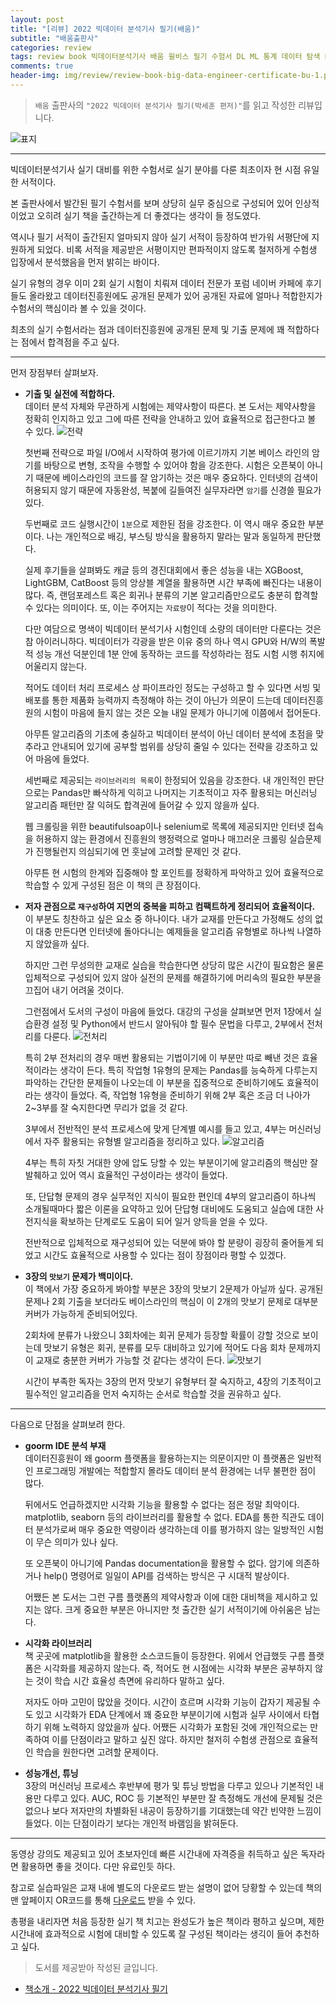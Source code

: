 ```yaml
---  
layout: post  
title: "[리뷰] 2022 빅데이터 분석기사 필기(배움)"  
subtitle: "배움출판사"  
categories: review  
tags: review book 빅데이터분석기사 배움 윌비스 필기 수험서 DL ML 통계 데이터 탐색 EDA 정제 알고리즘    
comments: true  
header-img: img/review/review-book-big-data-engineer-certificate-bu-1.png
---  
```

  
> `배움` 출판사의 `"2022 빅데이터 분석기사 필기(박세훈 편저)"`를 읽고 작성한 리뷰입니다.  

![표지](https://theorydb.github.io/assets/img/review/review-book-big-data-engineer-certificate-bu-1.png)  

---

빅데이터분석기사 실기 대비를 위한 수험서로 실기 분야를 다룬 최초이자 현 시점 유일한 서적이다.

본 출판사에서 발간된 필기 수험서를 보며 상당히 실무 중심으로 구성되어 있어 인상적이었고 오히려 실기 책을 출간하는게 더 좋겠다는 생각이 들 정도였다. 

역시나 필기 서적이 출간된지 얼마되지 않아 실기 서적이 등장하여 반가워 서평단에 지원하게 되었다. 비록 서적을 제공받은 서평이지만 편파적이지 않도록 철저하게 수험생 입장에서 분석했음을 먼저 밝히는 바이다.

실기 유형의 경우 이미 2회 실기 시험이 치뤄져 데이터 전문가 포럼 네이버 카페에 후기들도 올라왔고 데이터진흥원에도 공개된 문제가 있어 공개된 자료에 얼마나 적합한지가 수험서의 핵심이라 볼 수 있을 것이다. 

최초의 실기 수험서라는 점과 데이터진흥원에 공개된 문제 및 기출 문제에 꽤 적합하다는 점에서 합격점을 주고 싶다.

---

먼저 장점부터 살펴보자.

* __기출 및 실전에 적합하다.__  
  데이터 분석 자체와 무관하게 시험에는 제약사항이 따른다. 본 도서는 제약사항을 정확히 인지하고 있고 그에 따른 전략을 안내하고 있어 효율적으로 접근한다고 볼 수 있다. 
  ![전략](https://theorydb.github.io/assets/img/review/review-book-big-data-engineer-certificate-dc-prac-2.png)  

  첫번째 전략으로 파일 I/O에서 시작하여 평가에 이르기까지 기본 베이스 라인의 암기를 바탕으로 변형, 조작을 수행할 수 있어야 함을 강조한다. 시험은 오픈북이 아니기 때문에 베이스라인의 코드를 잘 암기하는 것은 매우 중요하다. 인터넷의 검색이 허용되지 않기 때문에 자동완성, 복붙에 길들여진 실무자라면 `암기`를 신경쓸 필요가 있다. 

  두번째로 코드 실행시간이 `1분`으로 제한된 점을 강조한다. 이 역시 매우 중요한 부분이다. 나는 개인적으로 배깅, 부스팅 방식을 활용하지 말라는 말과 동일하게 판단했다. 
  
  실제 후기들을 살펴봐도 캐글 등의 경진대회에서 좋은 성능을 내는 XGBoost, LightGBM, CatBoost 등의 앙상블 계열을 활용하면 시간 부족에 빠진다는 내용이 많다. 즉, 랜덤포레스트 혹은 회귀나 분류의 기본 알고리즘만으로도 충분히 합격할 수 있다는 의미이다. 또, 이는 주어지는 `자료량`이 적다는 것을 의미한다. 
  
  다만 여담으로 명색이 빅데이터 분석기사 시험인데 소량의 데이터만 다룬다는 것은 참 아이러니하다. 빅데이터가 각광을 받은 이유 중의 하나 역시 GPU와 H/W의 폭발적 성능 개선 덕분인데 1분 안에 동작하는 코드를 작성하라는 점도 시험 시행 취지에 어울리지 않는다. 
  
  적어도 데이터 처리 프로세스 상 파이프라인 정도는 구성하고 할 수 있다면 서빙 및 배포를 통한 제품화 능력까지 측정해야 하는 것이 아닌가 의문이 드는데 데이터진흥원의 시험이 마음에 들지 않는 것은 오늘 내일 문제가 아니기에 이쯤에서 접어둔다.

  아무튼 알고리즘의 기초에 충실하고 빅데이터 분석이 아닌 데이터 분석에 초점을 맞추라고 안내되어 있기에 공부할 범위를 상당히 줄일 수 있다는 전략을 강조하고 있어 마음에 들었다.

  세번째로 제공되는 `라이브러리의 목록`이 한정되어 있음을 강조한다. 내 개인적인 판단으로는 Pandas만 빠삭하게 익히고 나머지는 기초적이고 자주 활용되는 머신러닝 알고리즘 패턴만 잘 익혀도 합격권에 들어갈 수 있지 않을까 싶다. 

  웹 크롤링을 위한 beautifulsoap이나 selenium로 목록에 제공되지만 인터넷 접속을 허용하지 않는 환경에서 진흥원의 행정력으로 얼마나 매끄러운 크롤링 실습문제가 진행될런지 의심되기에 먼 훗날에 고려할 문제인 것 같다. 

  아무튼 현 시험의 한계와 집중해야 할 포인트를 정확하게 파악하고 있어 효율적으로 학습할 수 있게 구성된 점은 이 책의 큰 장점이다.

* __저자 관점으로 `재구성`하여 지면의 중복을 피하고 컴팩트하게 정리되어 효율적이다.__  
  이 부분도 칭찬하고 싶은 요소 중 하나이다. 내가 교재를 만든다고 가정해도 성의 없이 대충 만든다면 인터넷에 돌아다니는 예제들을 알고리즘 유형별로 하나씩 나열하지 않았을까 싶다. 
  
  하지만 그런 무성의한 교재로 실습을 학습한다면 상당히 많은 시간이 필요함은 물론 입체적으로 구성되어 있지 않아 실전의 문제를 해결하기에 머리속의 필요한 부분을 끄집어 내기 어려울 것이다. 

  그런점에서 도서의 구성이 마음에 들었다. 대강의 구성을 살펴보면 먼저 1장에서 실습환경 설정 및 Python에서 반드시 알아둬야 할 필수 문법을 다루고, 2부에서 전처리를 다룬다. 
  ![전처리](https://theorydb.github.io/assets/img/review/review-book-big-data-engineer-certificate-dc-prac-3.png) 

  특히 2부 전처리의 경우 매번 활용되는 기법이기에 이 부분만 따로 빼낸 것은 효율적이라는 생각이 든다. 특히 작업형 1유형의 문제는 Pandas를 능숙하게 다루는지 파악하는 간단한 문제들이 나오는데 이 부분을 집중적으로 준비하기에도 효율적이라는 생각이 들었다. 즉, 작업형 1유형을 준비하기 위해 2부 혹은 조금 더 나아가 2~3부를 잘 숙지한다면 무리가 없을 것 같다.
  
  3부에서 전반적인 분석 프로세스에 맞게 단계별 예시를 들고 있고, 4부는 머신러닝에서 자주 활용되는 유형별 알고리즘을 정리하고 있다. 
  ![알고리즘](https://theorydb.github.io/assets/img/review/review-book-big-data-engineer-certificate-dc-prac-5.png)  

  4부는 특히 자칫 거대한 양에 압도 당할 수 있는 부분이기에 알고리즘의 핵심만 잘 발췌하고 있어 역시 효율적인 구성이라는 생각이 들었다. 

  또, 단답형 문제의 경우 실무적인 지식이 필요한 편인데 4부의 알고리즘이 하나씩 소개될때마다 짧은 이론을 요약하고 있어 단답형 대비에도 도움되고 실습에 대한 사전지식을 확보하는 단계로도 도움이 되어 일거 양득을 얻을 수 있다.

  전반적으로 입체적으로 재구성되어 있는 덕분에 봐야 할 분량이 굉장히 줄어들게 되었고 시간도 효율적으로 사용할 수 있다는 점이 장점이라 평할 수 있겠다.

* __3장의 `맛보기` 문제가 백미이다.__  
  이 책에서 가장 중요하게 봐야할 부분은 3장의 맛보기 2문제가 아닐까 싶다. 공개된 문제나 2회 기출을 보더라도 베이스라인의 핵심이 이 2개의 맛보기 문제로 대부분 커버가 가능하게 준비되어있다.

  2회차에 분류가 나왔으니 3회차에는 회귀 문제가 등장할 확률이 강할 것으로 보이는데 맛보기 유형은 회귀, 분류를 모두 대비하고 있기에 적어도 다음 회차 문제까지 이 교재로 충분한 커버가 가능할 것 같다는 생각이 든다. 
  ![맛보기](https://theorydb.github.io/assets/img/review/review-book-big-data-engineer-certificate-dc-prac-4.png)  

  시간이 부족한 독자는 3장의 먼저 맛보기 유형부터 잘 숙지하고, 4장의 기초적이고 필수적인 알고리즘을 먼저 숙지하는 순서로 학습할 것을 권유하고 싶다. 

---

다음으로 단점을 살펴보려 한다.

* __goorm IDE 분석 부재__  
  데이터진흥원이 왜 goorm 플랫폼을 활용하는지는 의문이지만 이 플랫폼은 일반적인 프로그래밍 개발에는 적합할지 몰라도 데이터 분석 환경에는 너무 불편한 점이 많다. 

  뒤에서도 언급하겠지만 시각화 기능을 활용할 수 없다는 점은 정말 최악이다. matplotlib, seaborn 등의 라이브러리를 활용할 수 없다. EDA를 통한 직관도 데이터 분석가로써 매우 중요한 역량이라 생각하는데 이를 평가하지 않는 일방적인 시험이 무슨 의미가 있나 싶다. 

  또 오픈북이 아니기에 Pandas documentation을 활용할 수 없다. 암기에 의존하거나 help() 명령어로 일일이 API를 검색하는 방식은 구 시대적 발상이다. 

  어쨌든 본 도서는 그런 구름 플랫폼의 제약사항과 이에 대한 대비책을 제시하고 있지는 않다. 크게 중요한 부분은 아니지만 첫 출간한 실기 서적이기에 아쉬움은 남는다.

* __시각화 라이브러리__  
  책 곳곳에 matplotlib을 활용한 소스코드들이 등장한다. 위에서 언급했듯 구름 플랫폼은 시각화를 제공하지 않는다. 즉, 적어도 현 시점에는 시각화 부분은 공부하지 않는 것이 학습 시간 효율성 측면에 유리하다 말하고 싶다. 

  저자도 아마 고민이 많았을 것이다. 시간이 흐르며 시각화 기능이 갑자기 제공될 수도 있고 시각화가 EDA 단계에서 꽤 중요한 부분이기에 시험과 실무 사이에서 타협하기 위해 노력하지 않았을까 싶다. 어쨌든 시각화가 포함된 것에 개인적으로는 만족하여 이를 단점이라고 말하고 싶진 않다. 하지만 철저히 수험생 관점으로 효율적인 학습을 원한다면 고려할 문제이다.

* __성능개선, 튜닝__  
  3장의 머신러닝 프로세스 후반부에 평가 및 튜닝 방법을 다루고 있으나 기본적인 내용만 다루고 있다. AUC, ROC 등 기본적인 부분만 잘 측정해도 개선에 문제될 것은 없으나 보다 저자만의 차별화된 내공이 등장하기를 기대했는데 약간 빈약한 느낌이 들었다. 이는 단점이라기 보다는 개인적 바램임을 밝혀둔다.

---

동영상 강의도 제공되고 있어 초보자인데 빠른 시간내에 자격증을 취득하고 싶은 독자라면 활용하면 좋을 것이다. 다만 유료인듯 하다. 

참고로 실습파일은 교재 내에 별도의 다운로드 받는 설명이 없어 당황할 수 있는데 책의 맨 앞페이지 OR코드를 통해 [다운로드](https://www.datacampus.co.kr/board/read.jsp?id=98394&code=notice) 받을 수 있다. 

총평을 내리자면 처음 등장한 실기 책 치고는 완성도가 높은 책이라 평하고 싶으며, 제한 시간내에 효과적으로 시험에 대비할 수 있도록 잘 구성된 책이라는 생긱이 들어 추천하고 싶다. 


> 도서를 제공받아 작성된 글입니다.

* [책소개 - 2022 빅데이터 분석기사 필기](http://www.yes24.com/Product/Goods/103385989?OzSrank=14)

